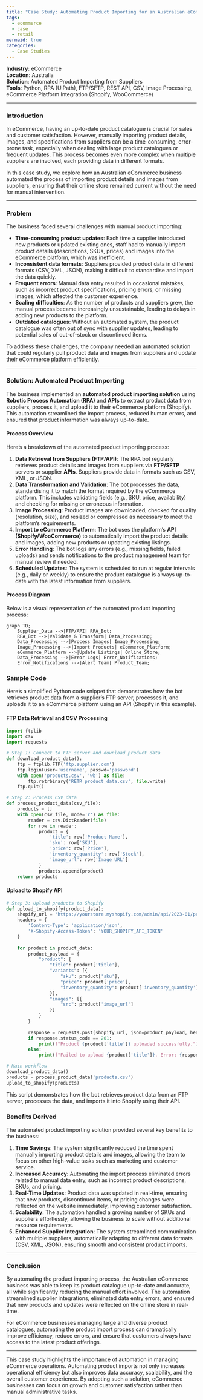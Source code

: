 ```yaml
---
title: "Case Study: Automating Product Importing for an Australian eCommerce Business"
tags:
  - ecommerce
  - case
  - retail
mermaid: true
categories:
  - Case Studies
---
```

**Industry**: eCommerce  
**Location**: Australia  
**Solution**: Automated Product Importing from Suppliers  
**Tools**: Python, RPA (UiPath), FTP/SFTP, REST API, CSV, Image Processing, eCommerce Platform Integration (Shopify, WooCommerce)

---

### Introduction

In eCommerce, having an up-to-date product catalogue is crucial for sales and customer satisfaction. However, manually importing product details, images, and specifications from suppliers can be a time-consuming, error-prone task, especially when dealing with large product catalogues or frequent updates. This process becomes even more complex when multiple suppliers are involved, each providing data in different formats.

In this case study, we explore how an Australian eCommerce business automated the process of importing product details and images from suppliers, ensuring that their online store remained current without the need for manual intervention.

---

### Problem

The business faced several challenges with manual product importing:

- **Time-consuming product updates**: Each time a supplier introduced new products or updated existing ones, staff had to manually import product details (descriptions, SKUs, prices) and images into the eCommerce platform, which was inefficient.
- **Inconsistent data formats**: Suppliers provided product data in different formats (CSV, XML, JSON), making it difficult to standardise and import the data quickly.
- **Frequent errors**: Manual data entry resulted in occasional mistakes, such as incorrect product specifications, pricing errors, or missing images, which affected the customer experience.
- **Scaling difficulties**: As the number of products and suppliers grew, the manual process became increasingly unsustainable, leading to delays in adding new products to the platform.
- **Outdated catalogues**: Without an automated system, the product catalogue was often out of sync with supplier updates, leading to potential sales of out-of-stock or discontinued items.

To address these challenges, the company needed an automated solution that could regularly pull product data and images from suppliers and update their eCommerce platform efficiently.

---

### Solution: Automated Product Importing

The business implemented an **automated product importing solution** using **Robotic Process Automation (RPA)** and **APIs** to extract product data from suppliers, process it, and upload it to their eCommerce platform (Shopify). This automation streamlined the import process, reduced human errors, and ensured that product information was always up-to-date.

#### Process Overview

Here’s a breakdown of the automated product importing process:

1. **Data Retrieval from Suppliers (FTP/API)**: The RPA bot regularly retrieves product details and images from suppliers via **FTP/SFTP** servers or supplier **APIs**. Suppliers provide data in formats such as CSV, XML, or JSON.
2. **Data Transformation and Validation**: The bot processes the data, standardising it to match the format required by the eCommerce platform. This includes validating fields (e.g., SKU, price, availability) and checking for missing or erroneous information.
3. **Image Processing**: Product images are downloaded, checked for quality (resolution, size), and resized or compressed as necessary to meet the platform’s requirements.
4. **Import to eCommerce Platform**: The bot uses the platform’s **API (Shopify/WooCommerce)** to automatically import the product details and images, adding new products or updating existing listings.
5. **Error Handling**: The bot logs any errors (e.g., missing fields, failed uploads) and sends notifications to the product management team for manual review if needed.
6. **Scheduled Updates**: The system is scheduled to run at regular intervals (e.g., daily or weekly) to ensure the product catalogue is always up-to-date with the latest information from suppliers.

#### Process Diagram

Below is a visual representation of the automated product importing process:

```mermaid
graph TD;
    Supplier_Data -->|FTP/API| RPA_Bot;
    RPA_Bot -->|Validate & Transform| Data_Processing;
    Data_Processing -->|Process Images| Image_Processing;
    Image_Processing -->|Import Products| eCommerce_Platform;
    eCommerce_Platform -->|Update Listings| Online_Store;
    Data_Processing -->|Error Logs| Error_Notifications;
    Error_Notifications -->|Alert Team| Product_Team;
```

### Sample Code

Here’s a simplified Python code snippet that demonstrates how the bot retrieves product data from a supplier’s FTP server, processes it, and uploads it to an eCommerce platform using an API (Shopify in this example).

#### FTP Data Retrieval and CSV Processing

```python
import ftplib
import csv
import requests

# Step 1: Connect to FTP server and download product data
def download_product_data():
    ftp = ftplib.FTP('ftp.supplier.com')
    ftp.login(user='username', passwd='password')
    with open('products.csv', 'wb') as file:
        ftp.retrbinary('RETR product_data.csv', file.write)
    ftp.quit()

# Step 2: Process CSV data
def process_product_data(csv_file):
    products = []
    with open(csv_file, mode='r') as file:
        reader = csv.DictReader(file)
        for row in reader:
            product = {
                'title': row['Product Name'],
                'sku': row['SKU'],
                'price': row['Price'],
                'inventory_quantity': row['Stock'],
                'image_url': row['Image URL']
            }
            products.append(product)
    return products
```

#### Upload to Shopify API

```python
# Step 3: Upload products to Shopify
def upload_to_shopify(product_data):
    shopify_url = 'https://yourstore.myshopify.com/admin/api/2023-01/products.json'
    headers = {
        'Content-Type': 'application/json',
        'X-Shopify-Access-Token': 'YOUR_SHOPIFY_API_TOKEN'
    }
    
    for product in product_data:
        product_payload = {
            "product": {
                "title": product['title'],
                "variants": [{
                    "sku": product['sku'],
                    "price": product['price'],
                    "inventory_quantity": product['inventory_quantity']
                }],
                "images": [{
                    "src": product['image_url']
                }]
            }
        }
        
        response = requests.post(shopify_url, json=product_payload, headers=headers)
        if response.status_code == 201:
            print(f"Product {product['title']} uploaded successfully.")
        else:
            print(f"Failed to upload {product['title']}. Error: {response.text}")

# Main workflow
download_product_data()
products = process_product_data('products.csv')
upload_to_shopify(products)
```

This script demonstrates how the bot retrieves product data from an FTP server, processes the data, and imports it into Shopify using their API.

### Benefits Derived

The automated product importing solution provided several key benefits to the business:

1. **Time Savings**: The system significantly reduced the time spent manually importing product details and images, allowing the team to focus on other high-value tasks such as marketing and customer service.
2. **Increased Accuracy**: Automating the import process eliminated errors related to manual data entry, such as incorrect product descriptions, SKUs, and pricing.
3. **Real-Time Updates**: Product data was updated in real-time, ensuring that new products, discontinued items, or pricing changes were reflected on the website immediately, improving customer satisfaction.
4. **Scalability**: The automation handled a growing number of SKUs and suppliers effortlessly, allowing the business to scale without additional resource requirements.
5. **Enhanced Supplier Integration**: The system streamlined communication with multiple suppliers, automatically adapting to different data formats (CSV, XML, JSON), ensuring smooth and consistent product imports.

---

### Conclusion

By automating the product importing process, the Australian eCommerce business was able to keep its product catalogue up-to-date and accurate, all while significantly reducing the manual effort involved. The automation streamlined supplier integrations, eliminated data entry errors, and ensured that new products and updates were reflected on the online store in real-time.

For eCommerce businesses managing large and diverse product catalogues, automating the product import process can dramatically improve efficiency, reduce errors, and ensure that customers always have access to the latest product offerings.

---

This case study highlights the importance of automation in managing eCommerce operations. Automating product imports not only increases operational efficiency but also improves data accuracy, scalability, and the overall customer experience. By adopting such a solution, eCommerce businesses can focus on growth and customer satisfaction rather than manual administrative tasks.
